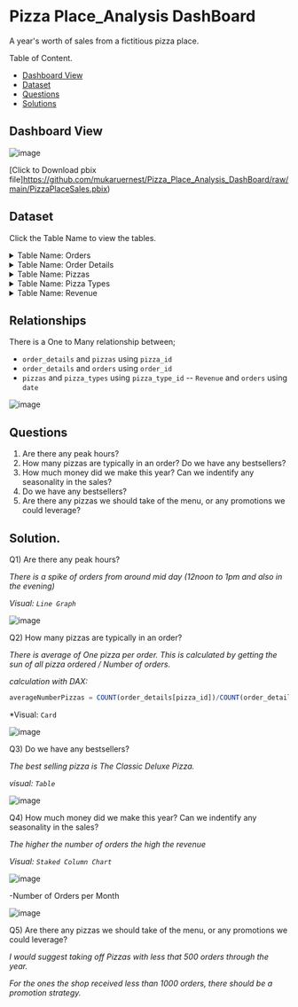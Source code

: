 # Pizza Place_Analysis DashBoard

A year's worth of sales from a fictitious pizza place.

Table of Content. 

- [Dashboard View](https://github.com/mukaruernest/Pizza_Place_Analysis_DashBoard#dashboard-view)
- [Dataset](https://github.com/mukaruernest/Pizza_Place_Analysis_DashBoard#dataset)
- [Questions](https://github.com/mukaruernest/Pizza_Place_Analysis_DashBoard#questions)
- [Solutions](https://github.com/mukaruernest/Pizza_Place_Analysis_DashBoard#solution)


## Dashboard View

![image](https://user-images.githubusercontent.com/10958742/212388005-90ed9f8e-2169-4fc9-a5d2-5bfd19f491cc.png)

[Click to Download pbix file]https://github.com/mukaruernest/Pizza_Place_Analysis_DashBoard/raw/main/PizzaPlaceSales.pbix)

## Dataset
Click the Table Name to view the tables. 

<details>
  <summary>Table Name: Orders</summary>
  
| order_details_id | order_id | pizza_id      | quantity |
|------------------|----------|---------------|----------|
| 1                | 1        | hawaiian_m    | 1        |
| 2                | 2        | classic_dlx_m | 1        |
| 3                | 2        | five_cheese_l | 1        |
| 4                | 2        | ital_supr_l   | 1        |
| 5                | 2        | mexicana_m    | 1        |
| 6                | 2        | thai_ckn_l    | 1        |
| 7                | 3        | ital_supr_m   | 1        |
| 8                | 3        | prsc_argla_l  | 1        |
| 9                | 4        | ital_supr_m   | 1        |
| 10               | 5        | ital_supr_m   | 1        |

 </details>

<details>
  <summary>Table Name: Order Details</summary>
  
| order_id | date     | time     |
|----------|----------|----------|
| 1        | 1/1/2015 | 11:38:36 |
| 2        | 1/1/2015 | 11:57:40 |
| 3        | 1/1/2015 | 12:12:28 |
| 4        | 1/1/2015 | 12:16:31 |
| 5        | 1/1/2015 | 12:21:30 |
| 6        | 1/1/2015 | 12:29:36 |
| 7        | 1/1/2015 | 12:50:37 |
| 8        | 1/1/2015 | 12:51:37 |
| 9        | 1/1/2015 | 12:52:01 |
| 10       | 1/1/2015 | 13:00:15 |
| 11       | 1/1/2015 | 13:02:59 |

  </details>
  
  <details>
  <summary>Table Name: Pizzas</summary>
  
 | pizza_id      | pizza_type_id | size | price |
|---------------|---------------|------|-------|
| bbq_ckn_s     | bbq_ckn       | S    | 12.75 |
| bbq_ckn_m     | bbq_ckn       | M    | 16.75 |
| bbq_ckn_l     | bbq_ckn       | L    | 20.75 |
| cali_ckn_s    | cali_ckn      | S    | 12.75 |
| cali_ckn_m    | cali_ckn      | M    | 16.75 |
| cali_ckn_l    | cali_ckn      | L    | 20.75 |
| ckn_alfredo_s | ckn_alfredo   | S    | 12.75 |
| ckn_alfredo_m | ckn_alfredo   | M    | 16.75 |
| ckn_alfredo_l | ckn_alfredo   | L    | 20.75 |
| ckn_pesto_s   | ckn_pesto     | S    | 12.75 | 

  </details>
  
   <details>
  <summary>Table Name: Pizza Types</summary>
  
| pizza_type_id | name                         | category |
|---------------|------------------------------|----------|
| bbq_ckn       | The Barbecue Chicken Pizza   | Chicken  |
| cali_ckn      | The California Chicken Pizza | Chicken  |
| ckn_alfredo   | The Chicken Alfredo Pizza    | Chicken  |
| ckn_pesto     | The Chicken Pesto Pizza      | Chicken  |
| southw_ckn    | The Southwest Chicken Pizza  | Chicken  |
| thai_ckn      | The Thai Chicken Pizza       | Chicken  |
| big_meat      | The Big Meat Pizza           | Classic  |
| classic_dlx   | The Classic Deluxe Pizza     | Classic  |
| hawaiian      | The Hawaiian Pizza           | Classic  |
| ital_cpcllo   | The Italian Capocollo Pizza  | Classic  |

  </details>
 
  <details>
  <summary>Table Name: Revenue </summary>
  This is a claculate Table;
  
  ```SQL
  Revenue = GROUPBY(orders,orders[date],"MonthSales",SUMX(CURRENTGROUP(),SUM(pizzas[price])))
  ```
  
   </details>
 
## Relationships

 There is a One to Many relationship between;
- `order_details` and `pizzas` using `pizza_id`
- `order_details` and `orders` using `order_id`
- `pizzas` and `pizza_types` using `pizza_type_id`
-- `Revenue` and `orders` using `date`

![image](https://user-images.githubusercontent.com/10958742/212383939-f1f0fd45-f624-4b72-9b53-fca633a4d668.png)

  ## Questions 
  
1)	Are there any peak hours?
2)	How many pizzas are typically in an order? Do we have any bestsellers?
3)	How much money did we make this year? Can we indentify any seasonality in the sales?
4) Do we have any bestsellers?
5)	Are there any pizzas we should take of the menu, or any promotions we could leverage?

## Solution.

Q1) Are there any peak hours?

*There is a spike of orders from around mid day (12noon to 1pm and also in the evening)*

*Visual: `Line Graph`*


![image](https://user-images.githubusercontent.com/10958742/212387421-eddaa240-92d9-412f-831a-7f8b6aa503f5.png)


Q2) How many pizzas are typically in an order? 

*There is average of One pizza per order. This is calculated by getting the sun of all pizza ordered / Number of orders.*

*calculation with DAX:* 
```SQL
averageNumberPizzas = COUNT(order_details[pizza_id])/COUNT(order_details[order_id])
```

*Visual: `Card`

![image](https://user-images.githubusercontent.com/10958742/212387215-8aff2d2f-484c-4786-bf80-679245d576ed.png)

Q3) Do we have any bestsellers?

*The best selling pizza is The Classic Deluxe Pizza.*

*visual: `Table`*

![image](https://user-images.githubusercontent.com/10958742/212389595-f6fc1f3e-ad9b-4f2c-a8d8-5174f737fc5b.png)


Q4) How much money did we make this year? Can we indentify any seasonality in the sales?

*The higher the number of orders the high the revenue*

*Visual: `Staked Column Chart`* 

![image](https://user-images.githubusercontent.com/10958742/212387052-227a4759-16cb-4305-9b5e-17f826775e8f.png)

-Number of Orders per Month

![image](https://user-images.githubusercontent.com/10958742/212390040-6a8e358a-1ebc-464c-9204-3f8cf3f6ede3.png)

Q5) Are there any pizzas we should take of the menu, or any promotions we could leverage?

*I would suggest taking off Pizzas with less that 500 orders through the year.*

*For the ones the shop received less than 1000 orders, there should be a promotion strategy.*




